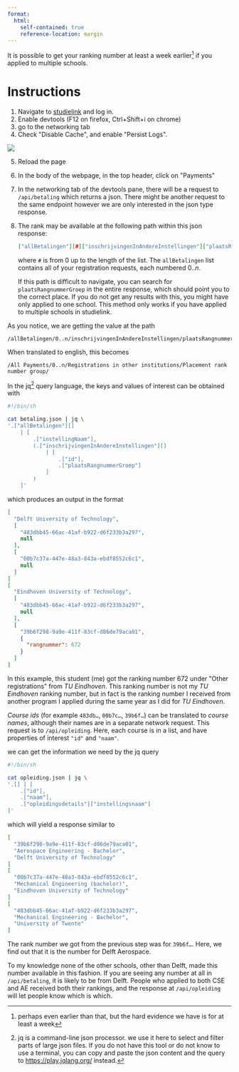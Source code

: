 ```yaml
---
format:
  html:
    self-contained: true
    reference-location: margin
---
```


It is possible to get your ranking number at least a week earlier[^1] if you applied to multiple schools.

[^1]: perhaps even earlier than that, but the hard evidence we have is for at least a week

# Instructions

1.  Navigate to [studielink](https://www.studielink.nl/) and log in.
2.  Enable devtools (F12 on firefox, Ctrl+Shift+i on chrome)
3.  go to the networking tab
4.  Check "Disable Cache", and enable "Persist Logs". <!--# At this point if there is anything in the logs you might want to click the trash can because it will be needless noise.  -->

![](images/clipboard-799079229.png)

5.  Reload the page

6.  In the body of the webpage, in the top header, click on "Payments"

7.  In the networking tab of the devtools pane, there will be a request to `/api/betaling` which returns a json. There might be another request to the same endpoint however we are only interested in the json type response.

8.  The rank may be available at the following path within this json response:

    ``` json
    ["allBetalingen"][#]["inschrijvingenInAndereInstellingen"]["plaatsRangnummerGroep"]
    ```

    where `#` is from 0 up to the length of the list. The `allBetalingen` list contains all of your registration requests, each numbered $0..n$.

    If this path is difficult to navigate, you can search for `plaatsRangnummerGroep` in the entire response, which should point you to the correct place. If you do not get any results with this, you might have only applied to one school. This method only works if you have applied to multiple schools in studielink.

As you notice, we are getting the value at the path

```         
/allBetalingen/0..n/inschrijvingenInAndereInstellingen/plaatsRangnummerGroep
```

When translated to english, this becomes

```         
/All Payments/0..n/Registrations in other institutions/Placement rank number group/
```

In the jq[^2] query language, the keys and values of interest can be obtained with

[^2]: jq is a command-line json processor. we use it here to select and filter parts of large json files. If you do not have this tool or do not know to use a terminal, you can copy and paste the json content and the query to <https://play.jqlang.org/> instead.

``` bash
#!/bin/sh

cat betaling.json | jq \
'.["allBetalingen"][] 
    | [
        .["instellingNaam"],
        (.["inschrijvingenInAndereInstellingen"][] 
            | [
                .["id"],
                .["plaatsRangnummerGroep"]
            ]
        )
    ]'
```

which produces an output in the format

``` json
[
  "Delft University of Technology",
  [
    "483dbb45-66ac-41af-b922-d6f233b3a297",
    null
  ],
  [
    "00b7c37a-447e-48a3-843a-ebdf8552c6c1",
    null
  ]
]
[
  "Eindhoven University of Technology",
  [
    "483dbb45-66ac-41af-b922-d6f233b3a297",
    null
  ],
  [
    "39b6f298-9a9e-411f-83cf-d86de79aca01",
    {
      "rangnummer": 672
    }
  ]
]
```

In this example, this student (me) got the ranking number 672 under "Other registrations" from *TU Eindhoven*. This ranking number is not my *TU Eindhoven* ranking number, but in fact is the ranking number I received from another program I applied during the same year as I did for *TU Eindhoven*.

*Course ids* (for example `483db…`, `00b7c…`, `39b6f…`) can be translated to *course names*, although their names are in a separate network request. This request is to `/api/opleiding`. Here, each course is in a list, and have properties of interest `"id"` and `"naam"`.

we can get the information we need by the jq query

``` bash
#!/bin/sh

cat opleiding.json | jq \
'.[] | [ 
    .["id"],
    .["naam"],
    .["opleidingsdetails"]["instellingsnaam"] 
]'
```

which will yield a response similar to

``` json
[
  "39b6f298-9a9e-411f-83cf-d86de79aca01",
  "Aerospace Engineering - Bachelor",
  "Delft University of Technology"
]
[
  "00b7c37a-447e-48a3-843a-ebdf8552c6c1",
  "Mechanical Engineering (bachelor)",
  "Eindhoven University of Technology"
]
[
  "483dbb45-66ac-41af-b922-d6f233b3a297",
  "Mechanical Engineering - Bachelor",
  "University of Twente"
]
```

The rank number we got from the previous step was for `39b6f…`. Here, we find out that it is the number for Delft Aerospace.

To my knowledge none of the other schools, other than Delft, made this number available in this fashion. If you are seeing any number at all in `/api/betaling`, it is likely to be from Delft. People who applied to both CSE and AE received both their rankings, and the response at `/api/opleiding` will let people know which is which.
